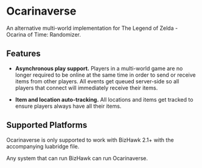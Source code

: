 # Ocarinaverse

An alternative multi-world implementation for The Legend of Zelda - Ocarina of Time: Randomizer.

## Features

+ **Asynchronous play support.** Players in a multi-world game are no longer required to be online at the same time in order to send or receive items from other players. All events get queued server-side so all players that connect will immediately receive their items.

+ **Item and location auto-tracking.** All locations and items get tracked to ensure players always have all their items.

## Supported Platforms

Ocarinaverse is only supported to work with BizHawk 2.1+ with the accompanying luabridge file. 

Any system that can run BizHawk can run Ocarinaverse.
